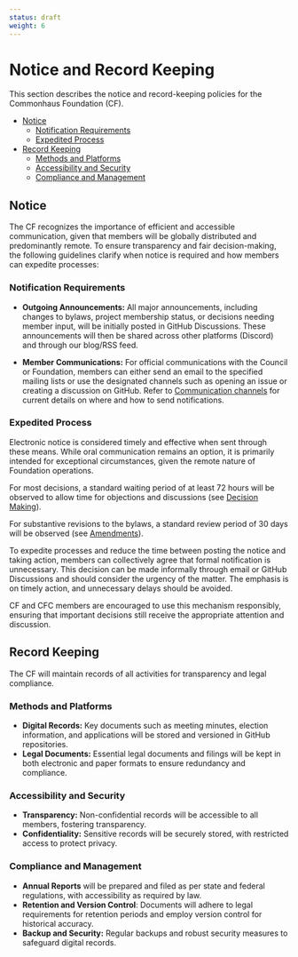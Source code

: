 ```yaml
---
status: draft
weight: 6
---
```

# Notice and Record Keeping

This section describes the notice and record-keeping policies for the Commonhaus Foundation (CF).

- [Notice](#notice)
    - [Notification Requirements](#notification-requirements)
    - [Expedited Process](#expedited-process)
- [Record Keeping](#record-keeping)
    - [Methods and Platforms](#methods-and-platforms)
    - [Accessibility and Security](#accessibility-and-security)
    - [Compliance and Management](#compliance-and-management)

## Notice

The CF recognizes the importance of efficient and accessible communication, given that members will be globally distributed and predominantly remote. To ensure transparency and fair decision-making, the following guidelines clarify when notice is required and how members can expedite processes:

### Notification Requirements

- **Outgoing Announcements:** All major announcements, including changes to bylaws, project membership status, or decisions needing member input, will be initially posted in GitHub Discussions. These announcements will then be shared across other platforms (Discord) and through our blog/RSS feed.

- **Member Communications:** For official communications with the Council or Foundation, members can either send an email to the specified mailing lists or use the designated channels such as opening an issue or creating a discussion on GitHub. Refer to [Communication channels][contact-us] for current details on where and how to send notifications.

### Expedited Process

Electronic notice is considered timely and effective when sent through these means. While oral communication remains an option, it is primarily intended for exceptional circumstances, given the remote nature of Foundation operations.

For most decisions, a standard waiting period of at least 72 hours will be observed to allow time for objections and discussions (see [Decision Making][]).

For substantive revisions to the bylaws, a standard review period of 30 days will be observed (see [Amendments][]).

To expedite processes and reduce the time between posting the notice and taking action, members can collectively agree that formal notification is unnecessary. This decision can be made informally through email or GitHub Discussions and should consider the urgency of the matter. The emphasis is on timely action, and unnecessary delays should be avoided.

CF and CFC members are encouraged to use this mechanism responsibly, ensuring that important decisions still receive the appropriate attention and discussion.

## Record Keeping

The CF will maintain records of all activities for transparency and legal compliance.

### Methods and Platforms

- **Digital Records:** Key documents such as meeting minutes, election information, and applications will be stored and versioned in GitHub repositories.
- **Legal Documents:** Essential legal documents and filings will be kept in both electronic and paper formats to ensure redundancy and compliance.

### Accessibility and Security

- **Transparency:** Non-confidential records will be accessible to all members, fostering transparency.
- **Confidentiality:** Sensitive records will be securely stored, with restricted access to protect privacy.

### Compliance and Management

- **Annual Reports** will be prepared and filed as per state and federal regulations, with accessibility as required by law.
- **Retention and Version Control**: Documents will adhere to legal requirements for retention periods and employ version control for historical accuracy.
- **Backup and Security:** Regular backups and robust security measures to safeguard digital records.

[Amendments]: ./8-amendments.md
[Decision Making]: ./5-decision-making.md#seeking-consensus-on-mailing-lists
[contact-us]: ../COMMUNICATION.md
